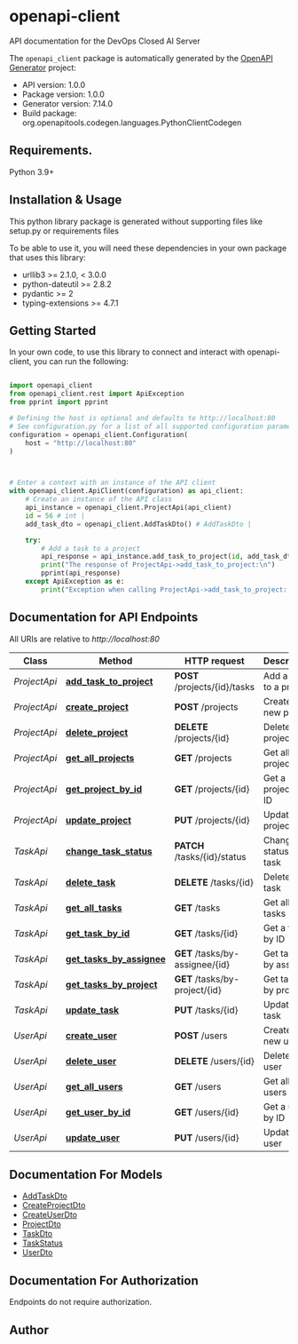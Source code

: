 # openapi-client
API documentation for the DevOps Closed AI Server

The `openapi_client` package is automatically generated by the [OpenAPI Generator](https://openapi-generator.tech) project:

- API version: 1.0.0
- Package version: 1.0.0
- Generator version: 7.14.0
- Build package: org.openapitools.codegen.languages.PythonClientCodegen

## Requirements.

Python 3.9+

## Installation & Usage

This python library package is generated without supporting files like setup.py or requirements files

To be able to use it, you will need these dependencies in your own package that uses this library:

* urllib3 >= 2.1.0, < 3.0.0
* python-dateutil >= 2.8.2
* pydantic >= 2
* typing-extensions >= 4.7.1

## Getting Started

In your own code, to use this library to connect and interact with openapi-client,
you can run the following:

```python

import openapi_client
from openapi_client.rest import ApiException
from pprint import pprint

# Defining the host is optional and defaults to http://localhost:80
# See configuration.py for a list of all supported configuration parameters.
configuration = openapi_client.Configuration(
    host = "http://localhost:80"
)



# Enter a context with an instance of the API client
with openapi_client.ApiClient(configuration) as api_client:
    # Create an instance of the API class
    api_instance = openapi_client.ProjectApi(api_client)
    id = 56 # int | 
    add_task_dto = openapi_client.AddTaskDto() # AddTaskDto | 

    try:
        # Add a task to a project
        api_response = api_instance.add_task_to_project(id, add_task_dto)
        print("The response of ProjectApi->add_task_to_project:\n")
        pprint(api_response)
    except ApiException as e:
        print("Exception when calling ProjectApi->add_task_to_project: %s\n" % e)

```

## Documentation for API Endpoints

All URIs are relative to *http://localhost:80*

Class | Method | HTTP request | Description
------------ | ------------- | ------------- | -------------
*ProjectApi* | [**add_task_to_project**](openapi_client/docs/ProjectApi.md#add_task_to_project) | **POST** /projects/{id}/tasks | Add a task to a project
*ProjectApi* | [**create_project**](openapi_client/docs/ProjectApi.md#create_project) | **POST** /projects | Create a new project
*ProjectApi* | [**delete_project**](openapi_client/docs/ProjectApi.md#delete_project) | **DELETE** /projects/{id} | Delete a project
*ProjectApi* | [**get_all_projects**](openapi_client/docs/ProjectApi.md#get_all_projects) | **GET** /projects | Get all projects
*ProjectApi* | [**get_project_by_id**](openapi_client/docs/ProjectApi.md#get_project_by_id) | **GET** /projects/{id} | Get a project by ID
*ProjectApi* | [**update_project**](openapi_client/docs/ProjectApi.md#update_project) | **PUT** /projects/{id} | Update a project
*TaskApi* | [**change_task_status**](openapi_client/docs/TaskApi.md#change_task_status) | **PATCH** /tasks/{id}/status | Change the status of a task
*TaskApi* | [**delete_task**](openapi_client/docs/TaskApi.md#delete_task) | **DELETE** /tasks/{id} | Delete a task
*TaskApi* | [**get_all_tasks**](openapi_client/docs/TaskApi.md#get_all_tasks) | **GET** /tasks | Get all tasks
*TaskApi* | [**get_task_by_id**](openapi_client/docs/TaskApi.md#get_task_by_id) | **GET** /tasks/{id} | Get a task by ID
*TaskApi* | [**get_tasks_by_assignee**](openapi_client/docs/TaskApi.md#get_tasks_by_assignee) | **GET** /tasks/by-assignee/{id} | Get tasks by assignee
*TaskApi* | [**get_tasks_by_project**](openapi_client/docs/TaskApi.md#get_tasks_by_project) | **GET** /tasks/by-project/{id} | Get tasks by project
*TaskApi* | [**update_task**](openapi_client/docs/TaskApi.md#update_task) | **PUT** /tasks/{id} | Update a task
*UserApi* | [**create_user**](openapi_client/docs/UserApi.md#create_user) | **POST** /users | Create a new user
*UserApi* | [**delete_user**](openapi_client/docs/UserApi.md#delete_user) | **DELETE** /users/{id} | Delete a user
*UserApi* | [**get_all_users**](openapi_client/docs/UserApi.md#get_all_users) | **GET** /users | Get all users
*UserApi* | [**get_user_by_id**](openapi_client/docs/UserApi.md#get_user_by_id) | **GET** /users/{id} | Get a user by ID
*UserApi* | [**update_user**](openapi_client/docs/UserApi.md#update_user) | **PUT** /users/{id} | Update a user


## Documentation For Models

 - [AddTaskDto](openapi_client/docs/AddTaskDto.md)
 - [CreateProjectDto](openapi_client/docs/CreateProjectDto.md)
 - [CreateUserDto](openapi_client/docs/CreateUserDto.md)
 - [ProjectDto](openapi_client/docs/ProjectDto.md)
 - [TaskDto](openapi_client/docs/TaskDto.md)
 - [TaskStatus](openapi_client/docs/TaskStatus.md)
 - [UserDto](openapi_client/docs/UserDto.md)


<a id="documentation-for-authorization"></a>
## Documentation For Authorization

Endpoints do not require authorization.


## Author




